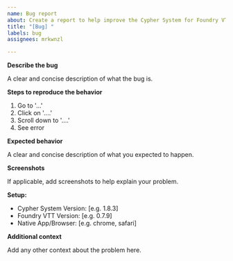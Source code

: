 ```yaml
---
name: Bug report
about: Create a report to help improve the Cypher System for Foundry VTT
title: "[Bug] "
labels: bug
assignees: mrkwnzl

---
```


**Describe the bug**

A clear and concise description of what the bug is.

**Steps to reproduce the behavior**

1. Go to '...'
2. Click on '....'
3. Scroll down to '....'
4. See error

**Expected behavior**

A clear and concise description of what you expected to happen.

**Screenshots**

If applicable, add screenshots to help explain your problem.

**Setup:**

 - Cypher System Version: [e.g. 1.8.3]
 - Foundry VTT Version: [e.g. 0.7.9]
 - Native App/Browser: [e.g. chrome, safari]

**Additional context**

Add any other context about the problem here.
